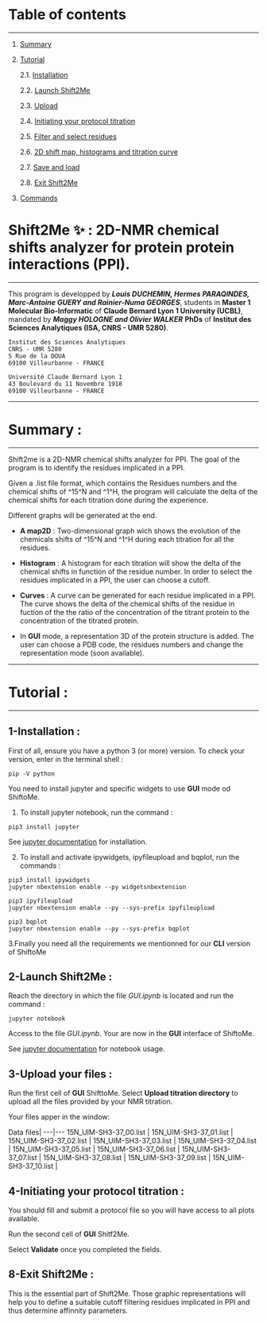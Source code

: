 
# Table of contents
----
1. [Summary](#summary)
2. [Tutorial](#tutorial)

	2.1. [Installation](#installation)

    2.2. [Launch Shift2Me](#launch)

    2.3. [Upload](#upload)

    2.4. [Initiating your protocol titration](#init)

    2.5. [Filter and select residues](#filter_select)

    2.6. [2D shift map, histograms and titration curve](#graphs)

    2.7. [Save and load](#save_load)

    2.8. [Exit Shift2Me](#exit)


3. [Commands](#commands)


Shift2Me :sparkles: : 2D-NMR chemical shifts analyzer for protein protein interactions (PPI).
===============================
---

This program is developped by **_Louis DUCHEMIN, Hermes PARAQINDES, Marc-Antoine GUERY and Rainier-Numa GEORGES_**, students in **Master 1 Molecular Bio-Informatic** of **Claude Bernard Lyon 1 University (UCBL)**, mandated by **_Maggy HOLOGNE and Olivier WALKER_** **PhDs** of **Institut des Sciences Analytiques (ISA, CNRS - UMR 5280)**.

```
Institut des Sciences Analytiques
CNRS - UMR 5280
5 Rue de la DOUA
69100 Villeurbanne - FRANCE
```
```
Université Claude Bernard Lyon 1
43 Boulevard du 11 Novembre 1918
69100 Villeurbanne - FRANCE
```
------------------------------------------

# Summary <a name="summary"></a>:

------------------------------------------
Shift2me is a 2D-NMR chemical shifts analyzer for PPI. The goal of the program is to identify the residues implicated in a PPI.

Given a .list file format, which contains the Residues numbers and the chemical shifts of ^15^N and ^1^H, the program will calculate the delta of the chemical shifts for each titration done during the experience.

Different graphs will be generated at the end.

- __A map2D__ : Two-dimensional graph wich shows the evolution of the chemicals shifts of ^15^N and ^1^H during each titration for all the residues.

- __Histogram__ : A histogram for each titration will show the delta of the chemical shifts in function of the residue number. In order to select the residues implicated in a PPI, the user can choose a cutoff.

- __Curves__ : A curve can be generated for each residue implicated in a PPI. The curve shows the delta of the chemical shifts of the residue in fuction of the the ratio of the concentration of the titrant protein to the concentration of the titrated protein.

- In __GUI__ mode, a representation 3D of the protein structure is added. The user can choose a PDB code, the residues numbers and change the representation mode (soon available).


------------------------------------------

# Tutorial <a name="tutorial"></a>:

------------------------------------------

## 1-Installation <a name="installation"></a> :
First of all, ensure you have a python 3 (or more) version. To check your version, enter in the terminal shell :
```
pip -V python
```
You need to install jupyter and specific widgets to use __GUI__ mode od ShiftoMe.

1. To install jupyter notebook, run the command :
``` 
pip3 install jupyter
```
See [jupyter documentation](http://jupyter.readthedocs.io/en/latest/install.html) for installation.

2. To install and activate ipywidgets, ipyfileupload and bqplot, run the commands :
``` 
pip3 install ipywidgets
jupyter nbextension enable --py widgetsnbextension
```
```
pip3 ipyfileupload
jupyter nbextension enable --py --sys-prefix ipyfileupload
```
```
pip3 bqplot
jupyter nbextension enable --py --sys-prefix bqplot
```

3.Finally you need all the requirements we mentionned for our __CLI__ version of ShiftoMe

## 2-Launch Shift2Me <a name="launch"></a>:
Reach the directory in which the file _GUI.ipynb_ is located and run the command :
```
jupyter notebook
```

Access to the file _GUI.ipynb_. Your are now in the __GUI__ interface of ShiftoMe.

See [jupyter documentation](http://jupyter-notebook.readthedocs.io/en/stable/examples/Notebook/Notebook%20Basics.html) for notebook usage.

## 3-Upload your files <a name="upload"></a>:
Run the first cell of __GUI__ ShifttoMe. Select **Upload titration directory** to upload all the files provided by your NMR titration.

Your files apper in the window:

Data files|
---|---
15N_UIM-SH3-37_00.list |
15N_UIM-SH3-37_01.list |
15N_UIM-SH3-37_02.list |
15N_UIM-SH3-37_03.list |
15N_UIM-SH3-37_04.list |
15N_UIM-SH3-37_05.list |
15N_UIM-SH3-37_06.list |
15N_UIM-SH3-37_07.list |
15N_UIM-SH3-37_08.list |
15N_UIM-SH3-37_09.list |
15N_UIM-SH3-37_10.list |


## 4-Initiating your protocol titration <a name="init"></a>:
You should fill and submit a protocol file so you will have access to all plots available.

Run the second cell of __GUI__ Shitf2Me.

Select **Validate** once you completed the fields.


## 8-Exit Shift2Me <a name="exit"></a>:
This is the essential part of Shift2Me. Those graphic representations will help you to define a suitable cutoff filtering residues implicated in PPI and thus determine affinnity parameters.
